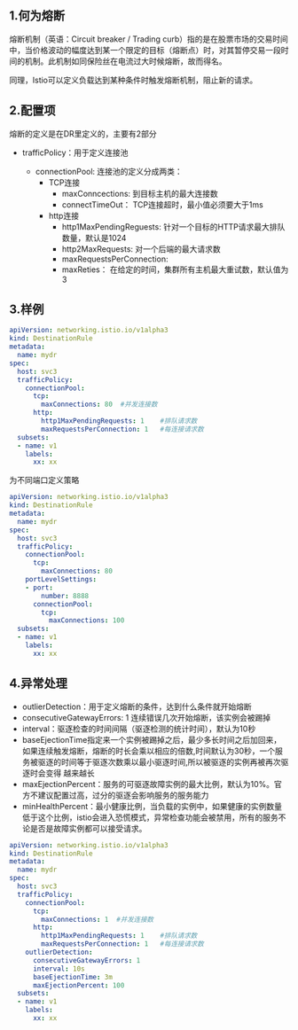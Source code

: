 ## 1.何为熔断

熔断机制（英语：Circuit breaker / Trading curb）指的是在股票市场的交易时间中，当价格波动的幅度达到某一个限定的目标（熔断点）时，对其暂停交易一段时间的机制。此机制如同保险丝在电流过大时候熔断，故而得名。

同理，Istio可以定义负载达到某种条件时触发熔断机制，阻止新的请求。

## 2.配置项

熔断的定义是在DR里定义的，主要有2部分

* trafficPolicy：用于定义连接池

  * connectionPool: 连接池的定义分成两类：
    * TCP连接
      * maxConncections: 到目标主机的最大连接数
      * connectTimeOut： TCP连接超时，最小值必须要大于1ms
    * http连接
      * http1MaxPendingReguests: 针对一个目标的HTTP请求最大排队数量，默认是1024
      * http2MaxRequests: 对一个后端的最大请求数
      * maxRequestsPerConnection:
      * maxReties： 在给定的时间，集群所有主机最大重试数，默认值为3

## 3.样例

```yaml
apiVersion: networking.istio.io/v1alpha3
kind: DestinationRule
metadata:
  name: mydr
spec:
  host: svc3
  trafficPolicy:
    connectionPool:
      tcp:
        maxConnections: 80  #并发连接数
      http:
        http1MaxPendingRequests: 1    #排队请求数
        maxRequestsPerConnection: 1   #每连接请求数
  subsets:
  - name: v1
    labels:
      xx: xx
```
为不同端口定义策略

```yaml
apiVersion: networking.istio.io/v1alpha3
kind: DestinationRule
metadata:
  name: mydr
spec:
  host: svc3
  trafficPolicy:
    connectionPool:
      tcp:
        maxConnections: 80  
    portLevelSettings:
    - port:
        number: 8888
      connectionPool:
        tcp:
          maxConnections: 100  
  subsets:
  - name: v1
    labels:
      xx: xx
```

## 4.异常处理

* outlierDetection：用于定义熔断的条件，达到什么条件就开始熔断
* consecutiveGatewayErrors: 1 连续错误几次开始熔断，该实例会被踢掉
* interval：驱逐检查的时间间隔（驱逐检测的统计时间），默认为10秒
* baseEjectionTime指定来一个实例被踢掉之后，最少多长时间之后加回来，如果连续触发熔断，熔断的时长会乘以相应的倍数,时间默认为30秒，一个服务被驱逐的时间等于驱逐次数乘以最小驱逐时间,所以被驱逐的实例再被再次驱逐时会变得
越来越长
* maxEjectionPercent：服务的可驱逐故障实例的最大比例，默认为10%。官方不建议配置过高，过分的驱逐会影响服务的服务能力
* minHealthPercent：最小健康比例，当负载的实例中，如果健康的实例数量低于这个比例，istio会进入恐慌模式，异常检查功能会被禁用，所有的服务不论是否是故障实例都可以接受请求。

```yaml
apiVersion: networking.istio.io/v1alpha3
kind: DestinationRule
metadata:
  name: mydr
spec:
  host: svc3
  trafficPolicy:
    connectionPool:
      tcp:
        maxConnections: 1  #并发连接数
      http:
        http1MaxPendingRequests: 1    #排队请求数
        maxRequestsPerConnection: 1   #每连接请求数
    outlierDetection:
      consecutiveGatewayErrors: 1
      interval: 10s
      baseEjectionTime: 3m
      maxEjectionPercent: 100
  subsets:
  - name: v1
    labels:
      xx: xx
```